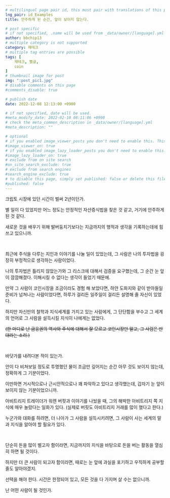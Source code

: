 ```yaml
---
# multilingual page pair id, this must pair with translations of this page. (This name must be unique)
lng_pair: id_Examples
title: 안주하게 된 순간, 앞이 보이지 않는다.

# post specific
# if not specified, .name will be used from _data/owner/[language].yml
author: bbchip13
# multiple category is not supported
category: 재테크
# multiple tag entries are possible
tags: [
    재테크, 뻘글, 
    coin
]
# thumbnail image for post
img: ":post_pic1.jpg"
# disable comments on this page
#comments_disable: true

# publish date
date: 2022-12-08 12:13:00 +0900

# if not specified, date will be used.
#meta_modify_date: 2022-02-10 08:11:06 +0900
# check the meta_common_description in _data/owner/[language].yml
#meta_description: ""

# optional
# if you enabled image_viewer_posts you don't need to enable this. This is only if image_viewer_posts = false
#image_viewer_on: true
# if you enabled image_lazy_loader_posts you don't need to enable this. This is only if image_lazy_loader_posts = false
#image_lazy_loader_on: true
# exclude from on site search
#on_site_search_exclude: true
# exclude from search engines
#search_engine_exclude: true
# to disable this page, simply set published: false or delete this file
#published: false
---
```


크립토 시장에 있던 시간이 벌써 2년이던가.

별 일이 다 있었지만 어느 정도는 안정적인 자산증식법을 찾은 것 같고, 거기에 안주하게 된 것 같다.

새로운 것을 배우기 위해 발버둥치기보다는 지금까지의 행적과 생각을 기록하는데에 힘쓰고 있으니까.

<br>

최근에 주식을 다루는 지인과 이야기를 나눌 일이 있었는데, 그 사람은 나의 투자법을 굉장히 부정적으로 생각하는 사람이었다.

나의 투자법은 틀리지 않았는가와 그 리스크에 대해서 검증을 요구했는데, 그 순간 눈 앞이 깜깜해졌다. 이해시킬 수 없다는 생각이 들었기 때문에.

만약 그 사람이 코인시장을 조금이라도 경험 해 보았다면, 하얀 도화지와 같이 받아들일 준비가 넘쳐나는 사람이었다면, 하루가 걸리든 일주일이 걸리든 설명해 줄 자신이 있었다.

하지만 자신만의 철학과 지식세계를 가지고 있는 사람에게, 그 단단함을 부수고 그 세계의 언어로 그 사람을 설득시킬 지식이 나에게는 없었다.

~~(한 마디로 난 금융권의 역사와 주식에 대해서 잘 모르고 코인시장만 알고, 그 사람은 반대라는 소리.)~~

<br>

바닷가를 내려다본 적이 있는가.

안이 다 비쳐보일 정도로 투명했던 물이 조금만 깊어지는 순간 아무 것도 보이지 않는데, 정확하게 그 기분이었다.

이만하면 거시적으로나 근시안적으로나 꽤 파악하고 있다고 생각했는데, 갑자기 눈 앞이 보이지 않는 기분이었으니까.

아비트리지 트레이더가 워렌 버핏과 이야기를 나눴을 때, 그의 해박한 아비트리지 쪽 지식에 매우 놀랐다는 일화가 있다. (실제로 버핏도 아비트리지 거래를 많이 했다고 한다.)

누군가와 대화를 하려면, 더 나아가 그 사람을 설득시키려면, 그 사람이 사는 세계의 말과 지식을 알아야 할 필요가 있다.

<br>

단순히 돈을 많이 벌고자 함이라면, 지금까지의 지식을 바탕으로 돈을 버는 활동을 열심히 하면 될 것이다.

하지만 더 큰 사람이 되고자 함이라면, 때로는 눈 앞에 과실을 포기하고 우직하게 공부할 줄도 알아야겠지.

선택을 해야 한다. 시간은 한정되어 있고, 모든 것을 다 가지며 살 수는 없으니까.

난 어떤 사람이 될 것인가.
